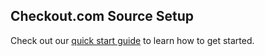 ## Checkout.com Source Setup

Check out our [quick start guide](https://docs.event.dev/) to learn how to get started.
